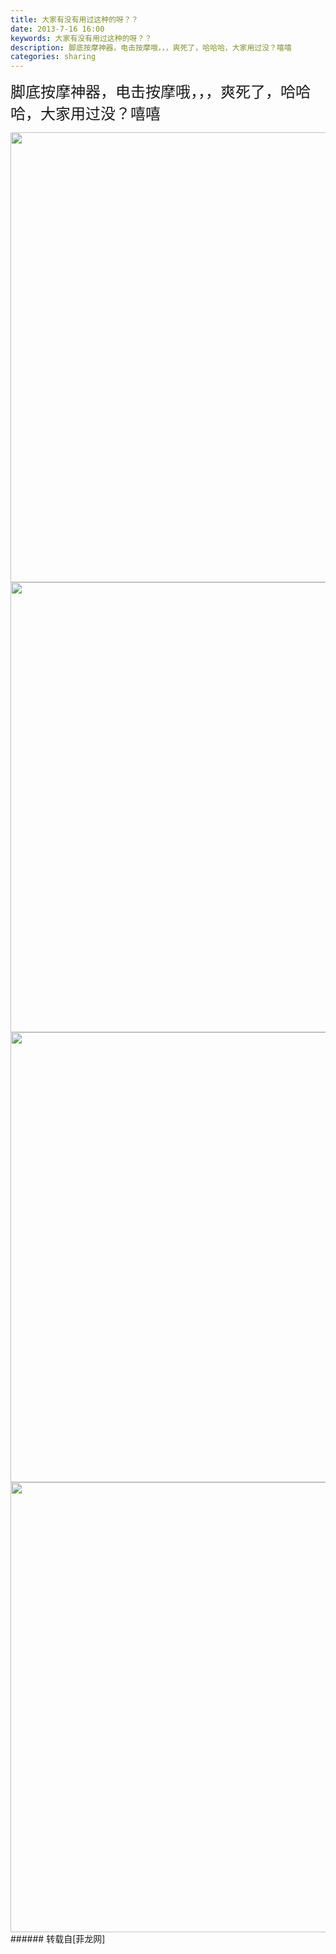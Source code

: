 ```yaml
---
title: 大家有没有用过这种的呀？？
date: 2013-7-16 16:00
keywords: 大家有没有用过这种的呀？？
description: 脚底按摩神器，电击按摩哦，，，爽死了，哈哈哈，大家用过没？嘻嘻
categories: sharing
---
```

<td class="t_f" id="postmessage_22596">

<font size="5">脚底按摩神器，电击按摩哦，，，爽死了，哈哈哈，大家用过没？嘻嘻</font><img alt="" border="0" onclick="" onmouseover="" smilieid="265" src="static/image/smiley/Xiongmao/23.gif"/>

<img aid="7976" class="zoom" data-cf-modified-c5737f3bdab693c58d729235-="" file="data/attachment/forum/201307/16/155917t2q5d4zxq5254sds.jpg" id="aimg_7976" inpost="1" onclick="" onmouseover="" src="http://www.flw.ph/data/attachment/forum/201307/16/155917t2q5d4zxq5254sds.jpg" width="720" zoomfile="data/attachment/forum/201307/16/155917t2q5d4zxq5254sds.jpg"/>



<img aid="7977" class="zoom" data-cf-modified-c5737f3bdab693c58d729235-="" file="data/attachment/forum/201307/16/155923c0dqdwjdbtt2mg1t.jpg" id="aimg_7977" inpost="1" onclick="" onmouseover="" src="http://www.flw.ph/data/attachment/forum/201307/16/155923c0dqdwjdbtt2mg1t.jpg" width="720" zoomfile="data/attachment/forum/201307/16/155923c0dqdwjdbtt2mg1t.jpg"/>



<img aid="7978" class="zoom" data-cf-modified-c5737f3bdab693c58d729235-="" file="data/attachment/forum/201307/16/155928mwegc03ch33cw0cc.jpg" id="aimg_7978" inpost="1" onclick="" onmouseover="" src="http://www.flw.ph/data/attachment/forum/201307/16/155928mwegc03ch33cw0cc.jpg" width="720" zoomfile="data/attachment/forum/201307/16/155928mwegc03ch33cw0cc.jpg"/>



<img aid="7979" class="zoom" data-cf-modified-c5737f3bdab693c58d729235-="" file="data/attachment/forum/201307/16/155935aqjxz9chkj3en1pj.jpg" id="aimg_7979" inpost="1" onclick="" onmouseover="" src="http://www.flw.ph/data/attachment/forum/201307/16/155935aqjxz9chkj3en1pj.jpg" width="720" zoomfile="data/attachment/forum/201307/16/155935aqjxz9chkj3en1pj.jpg"/>


<br/>
</td>
###### 转载自[菲龙网]